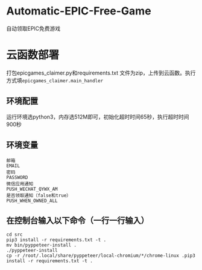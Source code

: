 # Automatic-EPIC-Free-Game
自动领取EPIC免费游戏

# 云函数部署
打包epicgames_claimer.py和requirements.txt
文件为zip，上传到云函数。执行方式填`epicgames_claimer.main_handler`

## 环境配置
运行环境选python3，内存选512M即可，初始化超时时间65秒，执行超时时间900秒

## 环境变量
```
邮箱
EMAIL
密码
PASSWORD
微信应用通知
PUSH_WECHAT_QYWX_AM
是否领取通知（false和true）
PUSH_WHEN_OWNED_ALL
```
## 在控制台输入以下命令（一行一行输入）

```
cd src
pip3 install -r requirements.txt -t .
mv bin/pyppeteer-install .
./pyppeteer-install
cp -r /root/.local/share/pyppeteer/local-chromium/*/chrome-linux .pip3 install -r requirements.txt -t .
```
